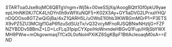 $START$oa0Jse8ojMC6QBTgVngm+Wj5k+00xeSSjXq/AoogBQtt1Gf0pkU9yaeepLHnNK0K/7CK4LhDYn0h9xWfXuNQF5+K02X3Ay+GY1iaDVG2LPrxaYHQ/nDQOOso8GTZwQiGjBa/4xZ1QARH5L/uOWsE1l0hb3lKWBGmMGrP1+P3ETSX9vPZ5ZU3MClgf1GaP6flzuSdSUzTx/vQ32vcyMFnoRJSQBNwNHzljG+FZFNZYBDDv5BBmZ+LD+LcFLq31pipCYXpxiHoWnmdeHBGvQ1Fup/H9jSbYWXMH9PWw+mOkgowmaqTfCx0L0oNoinPXiKZ6SgKBpF1BtIAcIeoaqM0sA==$END$